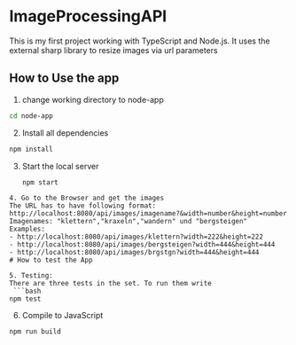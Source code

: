 # ImageProcessingAPI

This is my first project working with TypeScript and Node.js. It uses the external sharp library to resize images via url parameters

## How to Use the app

1. change working directory to node-app

```bash
cd node-app
```

2. Install all dependencies

```bash
npm install
```

3. Start the local server
   ```bash
   npm start
   ```

````
4. Go to the Browser and get the images
The URL has to have following format: http://localhost:8080/api/images/imagename?&width=number&height=number
Imagenames: "klettern","kraxeln","wandern" und "bergsteigen"
Examples:
- http://localhost:8080/api/images/klettern?width=222&height=222
- http://localhost:8080/api/images/bergsteigen?width=444&height=444
- http://localhost:8080/api/images/brgstgn?width=444&height=444
# How to test the App

5. Testing:
There are three tests in the set. To run them write
 ```bash
npm test
````

6. Compile to JavaScript

```bash
npm run build
```
